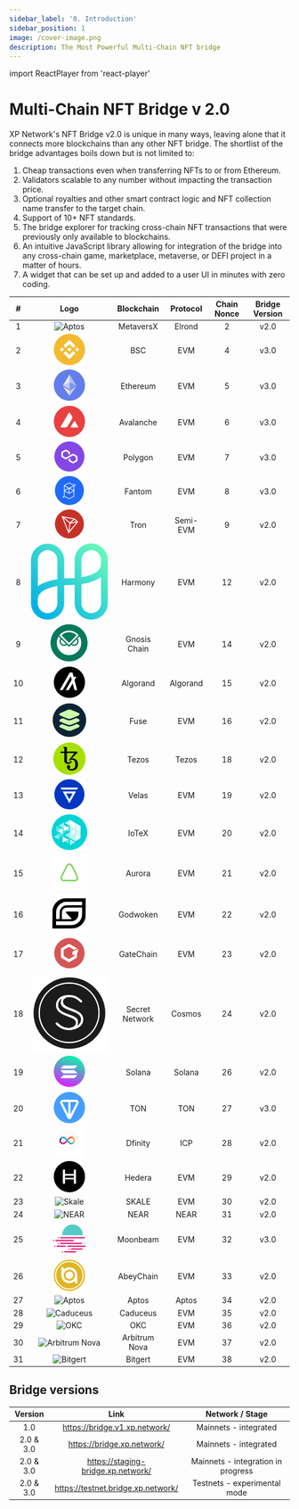 ```yaml
---
sidebar_label: '0. Introduction'
sidebar_position: 1
image: /cover-image.png
description: The Most Powerful Multi-Chain NFT bridge
---
```


import ReactPlayer from 'react-player'

# Multi-Chain NFT Bridge v 2.0

XP Network's NFT Bridge v2.0 is unique in many ways, leaving alone that it connects more blockchains than any other NFT bridge. The shortlist of the bridge advantages boils down but is not limited to:

1. Cheap transactions even when transferring NFTs to or from Ethereum.
2. Validators scalable to any number without impacting the transaction price.
3. Optional royalties and other smart contract logic and NFT collection name transfer to the target chain.
4. Support of 10+ NFT standards.
5. The bridge explorer for tracking cross-chain NFT transactions that were previously only available to blockchains.
6. An intuitive JavaScript library allowing for integration of the bridge into any cross-chain game, marketplace, metaverse, or DEFI project in a matter of hours.
7. A widget that can be set up and added to a user UI in minutes with zero coding.

<ReactPlayer controls url='https://www.youtube.com/watch?v=CTxtFnABUrg' />

|#|Logo| Blockchain | Protocol | Chain Nonce|Bridge Version|
|:-:|:-:|:-:|:-:|:-:|:-:|
| 1 |<img src="/assets/chain/multiverseX.png" alt="Aptos" width="30"/>|MetaversX| Elrond|2|v2.0|
| 2  |![BSC](../../static/assets/chain/Binance.svg) |BSC| EVM|4|v3.0|
| 3 |![Ethereum](../../static/assets/chain/Etherium.svg) |Ethereum| EVM|5|v3.0|
| 4 |![Avalanche](../../static/assets/chain/Avalanche.svg) |Avalanche| EVM|6|v3.0|
| 5 |![Polygon](../../static/assets/chain/Polygon.svg) |Polygon| EVM|7|v3.0|
| 6 |![Fantom](../../static/assets/chain/Fantom.svg) |Fantom| EVM|8|v3.0|
| 7 |![Tron](../../static/assets/chain/Tron.svg) |Tron | Semi-EVM|9|v2.0|
| 8 |![Harmony](../../static/assets/chain/harmony.svg) |Harmony| EVM|12|v2.0|
| 9| ![Gnosis](../../static/assets/chain/Gnosis.svg) | Gnosis Chain| EVM|14|v2.0|
| 10 |![Algorand](../../static/assets/chain/Algarand.svg) |Algorand| Algorand|15|v2.0|
| 11  |![Fuse](../../static/assets/chain/Fuse.svg) | Fuse| EVM|16|v2.0|
| 12 |![Tezos](../../static/assets/chain/Tezos.svg) |Tezos| Tezos|18|v2.0|
| 13  |![Velas](../../static/assets/chain/velas.svg) | Velas| EVM|19|v2.0|
| 14  |![IoTeX](../../static/assets/chain/iotx.svg) | IoTeX| EVM|20|v2.0|
| 15  |![Aurora](../../static/assets/chain/aurora.svg) | Aurora| EVM|21|v2.0|
| 16  |![Godwoken](../../static/assets/chain/godwoken.svg) | Godwoken| EVM|22|v2.0|
| 17  |![GateChain](../../static/assets/chain/GateChain.svg) | GateChain| EVM|23|v2.0|
| 18  |![Secret](../../static/assets/chain/secret.svg)| Secret Network|Cosmos|24|v2.0|
| 19  |![Solana](../../static/assets/chain/Solana.svg)| Solana| Solana|26|v2.0|
| 20  |![Ton](../../static/assets/chain/ton.svg)| TON| TON|27|v3.0|
| 21  |![Dfinity](../../static/assets/chain/InternetComputer.svg)| Dfinity|ICP|28|v2.0|
| 22  |![Hedera](../../static/assets/chain/Hedera.svg)| Hedera| EVM|29|v2.0|
| 23  |<img src="/assets/chain/Skale.png" alt="Skale" width="25"/>| SKALE| EVM|30|v2.0|
| 24  |<img src="/assets/chain/NEAR.png" alt="NEAR" width="25"/>| NEAR| NEAR|31|v2.0|
| 25  |![Moonbeam](../../static/assets/chain/Moonbeam.svg)| Moonbeam| EVM|32|v3.0|
| 26  |![AbeyChain](../../static/assets/chain/Abey.svg)| AbeyChain| EVM|33|v2.0|
| 27  |<img src="/assets/chain/Aptos.png" alt="Aptos" width="25"/>| Aptos|Aptos|34|v2.0|
| 28 |<img src="/assets/chain/caduceus.png" alt="Caduceus" width="25"/>| Caduceus| EVM|35|v2.0|
| 29 |<img src="/assets/chain/OKX.png" alt="OKC" width="25"/>| OKC| EVM|36|v2.0|
| 30 |<img src="/assets/chain/nova-arbitrum.png" alt="Arbitrum Nova" width="25"/>| Arbitrum Nova| EVM|37|v2.0|
| 31 |<img src="/assets/chain/bitgert.png" alt="Bitgert" width="30"/>| Bitgert| EVM|38|v2.0|
<!--  -->

## Bridge versions

|Version | Link| Network / Stage|
|:-:|:-:|:-:|
| 1.0 | https://bridge.v1.xp.network/| Mainnets - integrated|
| 2.0 & 3.0 | https://bridge.xp.network/|Mainnets - integrated|
| 2.0 & 3.0 | https://staging-bridge.xp.network/|Mainnets - integration in progress|
| 2.0 & 3.0 | https://testnet.bridge.xp.network/|Testnets - experimental mode|
